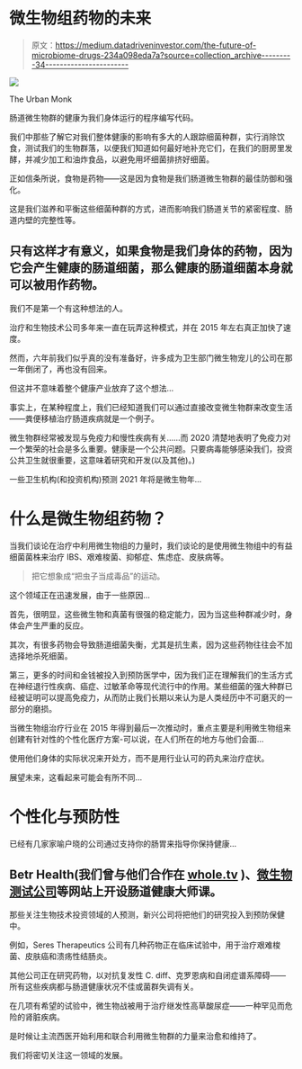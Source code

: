 # 微生物组药物的未来

> 原文：<https://medium.datadriveninvestor.com/the-future-of-microbiome-drugs-234a098eda7a?source=collection_archive---------34----------------------->

![](img/d69c73abbb4353bb9533af21712ae4a6.png)

The Urban Monk

肠道微生物群的健康为我们身体运行的程序编写代码。

我们中那些了解它对我们整体健康的影响有多大的人跟踪细菌种群，实行消除饮食，测试我们的生物群落，以便我们知道如何最好地补充它们，在我们的厨房里发酵，并减少加工和油炸食品，以避免用坏细菌排挤好细菌。

正如信条所说，食物是药物——这是因为食物是我们肠道微生物群的最佳防御和强化。

这是我们滋养和平衡这些细菌种群的方式，进而影响我们肠道关节的紧密程度、肠道内壁的完整性等。

## 只有这样才有意义，如果食物是我们身体的药物，因为它会产生健康的肠道细菌，那么健康的肠道细菌本身就可以被用作药物。

我们不是第一个有这种想法的人。

治疗和生物技术公司多年来一直在玩弄这种模式，并在 2015 年左右真正加快了速度。

然而，六年前我们似乎真的没有准备好，许多成为卫生部门微生物宠儿的公司在那一年倒闭了，再也没有回来。

但这并不意味着整个健康产业放弃了这个想法…

事实上，在某种程度上，我们已经知道我们可以通过直接改变微生物群来改变生活——粪便移植治疗肠道疾病就是一个例子。

微生物群经常被发现与免疫力和慢性疾病有关……而 2020 清楚地表明了免疫力对一个繁荣的社会是多么重要。健康是一个公共问题。只要病毒能够感染我们，投资公共卫生就很重要，这意味着研究和开发(以及其他)。)

一些卫生机构(和投资机构)预测 2021 年将是微生物年…

# 什么是微生物组药物？

当我们谈论在治疗中利用微生物组的力量时，我们谈论的是使用微生物组中的有益细菌菌株来治疗 IBS、艰难梭菌、抑郁症、焦虑症、皮肤病等。

> 把它想象成“把虫子当成毒品”的运动。

这个领域正在迅速发展，由于一些原因…

首先，很明显，这些微生物和真菌有很强的稳定能力，因为当这些种群减少时，身体会产生严重的反应。

其次，有很多药物会导致肠道细菌失衡，尤其是抗生素，因为这些药物往往会不加选择地杀死细菌。

第三，更多的时间和金钱被投入到预防医学中，因为我们正在理解我们的生活方式在神经退行性疾病、癌症、过敏革命等现代流行中的作用。某些细菌的强大种群已经被证明可以提高免疫力，从而防止我们长期以来认为是人类经历中不可磨灭的一部分的磨损。

当微生物组治疗行业在 2015 年得到最后一次推动时，重点主要是利用微生物组来创建有针对性的个性化医疗方案-可以说，在人们所在的地方与他们会面…

使用他们身体的实际状况来开处方，而不是用行业认可的药丸来治疗症状。

展望未来，这看起来可能会有所不同…

# 个性化与预防性

已经有几家家喻户晓的公司通过支持你的肠胃来指导你保持健康…

## Betr Health(我们曾与他们合作在 [whole.tv](http://welcome.whole.tv/) )、[微生物测试公司](https://www.well.org/peak-performance/hidden-benefits-of-ordering-a-microbiome-test/)等网站上开设肠道健康大师课。

那些关注生物技术投资领域的人预测，新兴公司将把他们的研究投入到预防保健中。

例如，Seres Therapeutics 公司有几种药物正在临床试验中，用于治疗艰难梭菌、皮肤癌和溃疡性结肠炎。

其他公司正在研究药物，以对抗复发性 C. diff、克罗恩病和自闭症谱系障碍——所有这些疾病都与肠道健康状况不佳或菌群失调有关。

在几项有希望的试验中，微生物战被用于治疗继发性高草酸尿症——一种罕见而危险的肾脏疾病。

是时候让主流西医开始利用和联合利用微生物群的力量来治愈和维持了。

我们将密切关注这一领域的发展。